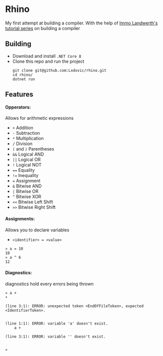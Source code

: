 # Rhino

My first attempt at building a compiler. With the help
of [Immo Landwerth's tutorial series](https://www.youtube.com/playlist?list=PLRAdsfhKI4OWNOSfS7EUu5GRAVmze1t2y) on
building a compiler

## Building

- Download and install `.NET Core 8`
- Clone this repo and run the project
  ```
  git clone git@github.com:Lxdovic/rhino.git
  cd rhino/
  dotnet run
  ```

## Features

#### Opperators:
Allows for arithmetic expressions

- `+` Addition
- `-` Subtraction
- `*` Multiplication
- `/` Division
- `(` and `)` Parentheses
- `&&` Logical AND
- `||` Logical OR
- `!` Logical NOT
- `==` Equality
- `!=` Inequality
- `=` Assignment
- `&` Bitwise AND
- `|` Bitwise OR
- `^` Bitwise XOR
- `<<` Bitwise Left Shift
- `>>` Bitwise Right Shift

#### Assignments:
Allows you to declare variables

- `<identifier> = <value>`

```
» a = 10
10
» a ^ 6 
12 
```

#### Diagnostics:
diagnostics hold every errors being thrown

```
» a + 
• 

(line 3:1): ERROR: unexpected token <EndOfFileToken>, expected <IdentifierToken>.
    

(line 1:1): ERROR: variable 'a' doesn't exist.
    a + 

(line 3:1): ERROR: variable '' doesn't exist.
    

» 

```
